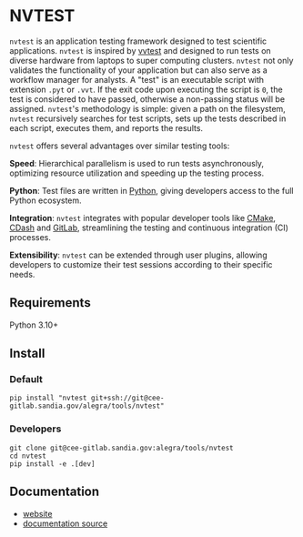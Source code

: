 # NVTEST

`nvtest` is an application testing framework designed to test scientific applications. `nvtest` is inspired by [vvtest](https://github.com/sandialabs/vvtest) and designed to run tests on diverse hardware from laptops to super computing clusters.  `nvtest` not only validates the functionality of your application but can also serve as a workflow manager for analysts.  A "test" is an executable script with extension `.pyt` or `.vvt`.  If the exit code upon executing the script is `0`, the test is considered to have passed, otherwise a non-passing status will be assigned.  `nvtest`'s methodology is simple: given a path on the filesystem, `nvtest` recursively searches for test scripts, sets up the tests described in each script, executes them, and reports the results.

`nvtest` offers several advantages over similar testing tools:

**Speed**: Hierarchical parallelism is used to run tests asynchronously, optimizing resource utilization and speeding up the testing process.

**Python**: Test files are written in [Python](python.org), giving developers access to the full Python ecosystem.

**Integration**: `nvtest` integrates with popular developer tools like [CMake](cmake.org), [CDash](cdash.org) and [GitLab](gitlab.com), streamlining the testing and continuous integration (CI) processes.

**Extensibility**: `nvtest` can be extended through user plugins, allowing developers to customize their test sessions according to their specific needs.

## Requirements

Python 3.10+

## Install

### Default

```console
pip install "nvtest git+ssh://git@cee-gitlab.sandia.gov/alegra/tools/nvtest"
```

### Developers

```console
git clone git@cee-gitlab.sandia.gov:alegra/tools/nvtest
cd nvtest
pip install -e .[dev]
```

## Documentation

- [website](http://alegra.cee-gitlab.lan/tools/nvtest/)
- [documentation source](./docs/source/index.rst)
